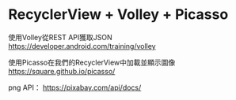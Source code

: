 # RecyclerView + Volley + Picasso
使用Volley從REST API獲取JSON
https://developer.android.com/training/volley

使用Picasso在我們的RecyclerView中加載並顯示圖像
https://square.github.io/picasso/

png API：
https://pixabay.com/api/docs/
